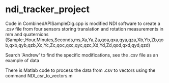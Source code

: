 # ndi_tracker_project
Code in CombinedAPISampleDlg.cpp is modified NDI software to create a .csv file from four sensors storing translation and rotation measurements in mm and quaternions (Sample:,Hour,Minutes,Seconds,ms,Xa,Ya,Za,qoa,qxa,qya,qza,Xb,Yb,Zb,qob,qxb,qyb,qzb,Xc,Yc,Zc,qoc,qxc,qyc,qzc,Xd,Yd,Zd,qod,qxd,qyd,qzd)

Search 'Andrew' to find the specific modifications, see the .csv file as an example of data

There is Matlab code to process the data from .csv to vectors using the command NDI_csr_to_vectors.m
